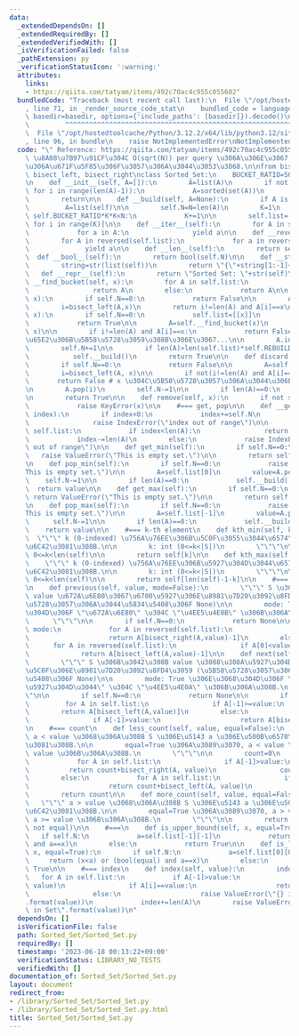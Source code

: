 ```yaml
---
data:
  _extendedDependsOn: []
  _extendedRequiredBy: []
  _extendedVerifiedWith: []
  _isVerificationFailed: false
  _pathExtension: py
  _verificationStatusIcon: ':warning:'
  attributes:
    links:
    - https://qiita.com/tatyam/items/492c70ac4c955c055602"
  bundledCode: "Traceback (most recent call last):\n  File \"/opt/hostedtoolcache/Python/3.12.2/x64/lib/python3.12/site-packages/onlinejudge_verify/documentation/build.py\"\
    , line 71, in _render_source_code_stat\n    bundled_code = language.bundle(stat.path,\
    \ basedir=basedir, options={'include_paths': [basedir]}).decode()\n          \
    \         ^^^^^^^^^^^^^^^^^^^^^^^^^^^^^^^^^^^^^^^^^^^^^^^^^^^^^^^^^^^^^^^^^^^^^^^^^^^^^^^^^\n\
    \  File \"/opt/hostedtoolcache/Python/3.12.2/x64/lib/python3.12/site-packages/onlinejudge_verify/languages/python.py\"\
    , line 96, in bundle\n    raise NotImplementedError\nNotImplementedError\n"
  code: "\" Reference: https://qiita.com/tatyam/items/492c70ac4c955c055602\"\n# \u203B\
    \ \u8A08\u7B97\u91CF\u304C O(sqrt(N)) per query \u306A\u306E\u3067, \u904E\u5EA6\
    \u306A\u671F\u5F85\u306F\u3057\u306A\u3044\u3053\u3068.\n\nfrom bisect import\
    \ bisect_left, bisect_right\nclass Sorted_Set:\n    BUCKET_RATIO=50\n    REBUILD_RATIO=170\n\
    \n    def __init__(self, A=[]):\n        A=list(A)\n        if not all(A[i]<A[i+1]\
    \ for i in range(len(A)-1)):\n            A=sorted(set(A))\n        self.__build(A)\n\
    \        return\n\n    def __build(self, A=None):\n        if A is None:\n   \
    \         A=list(self)\n\n        self.N=N=len(A)\n        K=1\n        while\
    \ self.BUCKET_RATIO*K*K<N:\n            K+=1\n\n        self.list=[A[N*i//K: N*(i+1)//K]\
    \ for i in range(K)]\n\n    def __iter__(self):\n        for A in self.list:\n\
    \            for a in A:\n                yield a\n\n    def __reversed__(self):\n\
    \        for A in reversed(self.list):\n            for a in reversed(A):\n  \
    \              yield a\n\n    def __len__(self):\n        return self.N\n\n  \
    \  def __bool__(self):\n        return bool(self.N)\n\n    def __str__(self):\n\
    \        string=str(list(self))\n        return \"{\"+string[1:-1]+\"}\"\n\n \
    \   def __repr__(self):\n        return \"Sorted Set: \"+str(self)\n\n    def\
    \ __find_bucket(self, x):\n        for A in self.list:\n            if x<=A[-1]:\n\
    \                return A\n        else:\n            return A\n\n    def __contains__(self,\
    \ x):\n        if self.N==0:\n            return False\n\n        A=self.__find_bucket(x)\n\
    \        i=bisect_left(A,x)\n        return i!=len(A) and A[i]==x\n\n    def add(self,\
    \ x):\n        if self.N==0:\n            self.list=[[x]]\n            self.N+=1\n\
    \            return True\n\n        A=self.__find_bucket(x)\n        i=bisect_left(A,\
    \ x)\n\n        if i!=len(A) and A[i]==x:\n            return False # x \u304C\
    \u65E2\u306B\u5B58\u5728\u3059\u308B\u306E\u3067...\n\n        A.insert(i,x)\n\
    \        self.N+=1\n\n        if len(A)>len(self.list)*self.REBUILD_RATIO:\n \
    \           self.__build()\n        return True\n\n    def discard(self, x):\n\
    \        if self.N==0:\n            return False\n\n        A=self.__find_bucket(x)\n\
    \        i=bisect_left(A, x)\n\n        if not(i!=len(A) and A[i]==x):\n     \
    \       return False # x \u304C\u5B58\u5728\u3057\u306A\u3044\u306E\u3067...\n\
    \n        A.pop(i)\n        self.N-=1\n\n        if len(A)==0:\n            self.__build()\n\
    \n        return True\n\n    def remove(self, x):\n        if not self.discard(x):\n\
    \            raise KeyError(x)\n\n    #=== get, pop\n\n    def __getitem__(self,\
    \ index):\n        if index<0:\n            index+=self.N\n            if index<0:\n\
    \                raise IndexError(\"index out of range\")\n\n        for A in\
    \ self.list:\n            if index<len(A):\n                return A[index]\n\
    \            index-=len(A)\n        else:\n            raise IndexError(\"index\
    \ out of range\")\n\n    def get_min(self):\n        if self.N==0:\n         \
    \   raise ValueError(\"This is empty set.\")\n\n        return self.list[0][0]\n\
    \n    def pop_min(self):\n        if self.N==0:\n            raise ValueError(\"\
    This is empty set.\")\n\n        A=self.list[0]\n        value=A.pop(0)\n    \
    \    self.N-=1\n\n        if len(A)==0:\n            self.__build()\n\n      \
    \  return value\n\n    def get_max(self):\n        if self.N==0:\n           \
    \ return ValueError(\"This is empty set.\")\n\n        return self.list[-1][-1]\n\
    \n    def pop_max(self):\n        if self.N==0:\n            raise ValueError(\"\
    This is empty set.\")\n\n        A=self.list[-1]\n        value=A.pop(-1)\n  \
    \      self.N-=1\n\n        if len(A)==0:\n            self.__build()\n\n    \
    \    return value\n\n    #=== k-th element\n    def kth_min(self, k):\n      \
    \  \"\"\" k (0-indexed) \u756A\u76EE\u306B\u5C0F\u3055\u3044\u6574\u6570\u3092\
    \u6C42\u3081\u308B.\n\n        k: int (0<=k<|S|)\n        \"\"\"\n\n        assert\
    \ 0<=k<len(self)\n\n        return self[k]\n\n    def kth_max(self, k):\n    \
    \    \"\"\" k (0-indexed) \u756A\u76EE\u306B\u5927\u304D\u3044\u6574\u6570\u3092\
    \u6C42\u3081\u308B.\n\n        k: int (0<=k<|S|)\n        \"\"\"\n\n        assert\
    \ 0<=k<len(self)\n\n        return self[len(self)-1-k]\n\n    #=== previous, next\n\
    \n    def previous(self, value, mode=False):\n        \"\"\" S \u306B\u3042\u308B\
    \ value \u672A\u6E80\u3067\u6700\u5927\u306E\u8981\u7D20\u3092\u8FD4\u3059 (\u5B58\
    \u5728\u3057\u306A\u3044\u5834\u5408\u306F None)\n\n        mode: True \u306E\u3068\
    \u304D\u306F \"\u672A\u6E80\" \u304C \"\u4EE5\u4E0B\" \u306B\u306A\u308B.\n  \
    \      \"\"\"\n\n        if self.N==0:\n            return None\n\n        if\
    \ mode:\n            for A in reversed(self.list):\n                if A[0]<=value:\n\
    \                    return A[bisect_right(A,value)-1]\n        else:\n      \
    \      for A in reversed(self.list):\n                if A[0]<value:\n       \
    \             return A[bisect_left(A,value)-1]\n\n    def next(self, value, mode=False):\n\
    \        \"\"\" S \u306B\u3042\u308B value \u3088\u308A\u5927\u304D\u3044\u6700\
    \u5C0F\u306E\u8981\u7D20\u3092\u8FD4\u3059 (\u5B58\u5728\u3057\u306A\u3044\u5834\
    \u5408\u306F None)\n\n        mode: True \u306E\u3068\u304D\u306F \"\u3088\u308A\
    \u5927\u304D\u3044\" \u304C \"\u4EE5\u4E0A\" \u306B\u306A\u308B.\n        \"\"\
    \"\n\n        if self.N==0:\n            return None\n\n        if mode:\n   \
    \         for A in self.list:\n                if A[-1]>=value:\n            \
    \        return A[bisect_left(A,value)]\n        else:\n            for A in self.list:\n\
    \                if A[-1]>value:\n                    return A[bisect_right(A,value)]\n\
    \n    #=== count\n    def less_count(self, value, equal=False):\n        \"\"\"\
    \ a < value \u3068\u306A\u308B S \u306E\u5143 a \u306E\u500B\u6570\u3092\u6C42\
    \u3081\u308B.\n\n        equal=True \u306A\u3089\u3070, a < value \u304C a <=\
    \ value \u306B\u306A\u308B.\n        \"\"\"\n\n        count=0\n        if equal:\n\
    \            for A in self.list:\n                if A[-1]>value:\n          \
    \          return count+bisect_right(A, value)\n                count+=len(A)\n\
    \        else:\n            for A in self.list:\n                if A[-1]>=value:\n\
    \                    return count+bisect_left(A, value)\n                count+=len(A)\n\
    \        return count\n\n    def more_count(self, value, equal=False):\n     \
    \   \"\"\" a > value \u3068\u306A\u308B S \u306E\u5143 a \u306E\u500B\u6570\u3092\
    \u6C42\u3081\u308B.\n\n        equal=True \u306A\u3089\u3070, a > value \u304C\
    \ a >= value \u306B\u306A\u308B.\n        \"\"\"\n\n        return self.N-self.less_count(value,\
    \ not equal)\n\n    #===\n    def is_upper_bound(self, x, equal=True):\n     \
    \   if self.N:\n            a=self.list[-1][-1]\n            return (a<x) or (bool(equal)\
    \ and a==x)\n        else:\n            return True\n\n    def is_lower_bound(self,\
    \ x, equal=True):\n        if self.N:\n            a=self.list[0][0]\n       \
    \     return (x<a) or (bool(equal) and a==x)\n        else:\n            return\
    \ True\n\n    #=== index\n    def index(self, value):\n        index=0\n     \
    \   for A in self.list:\n            if A[-1]>value:\n                i=bisect_left(A,\
    \ value)\n                if A[i]==value:\n                    return index+i\n\
    \                else:\n                    raise ValueError(\"{} is not in Set\"\
    .format(value))\n            index+=len(A)\n        raise ValueError(\"{} is not\
    \ in Set\".format(value))\n"
  dependsOn: []
  isVerificationFile: false
  path: Sorted_Set/Sorted_Set.py
  requiredBy: []
  timestamp: '2023-06-18 00:13:22+09:00'
  verificationStatus: LIBRARY_NO_TESTS
  verifiedWith: []
documentation_of: Sorted_Set/Sorted_Set.py
layout: document
redirect_from:
- /library/Sorted_Set/Sorted_Set.py
- /library/Sorted_Set/Sorted_Set.py.html
title: Sorted_Set/Sorted_Set.py
---
```

